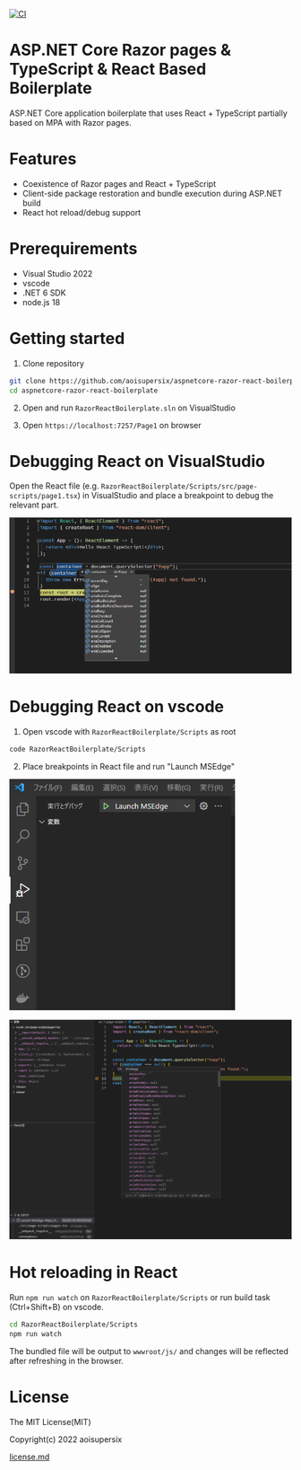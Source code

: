 [![CI](https://github.com/aoisupersix/aspnet-core-react-typescript-template/actions/workflows/ci.yml/badge.svg)](https://github.com/aoisupersix/aspnet-core-react-typescript-template/actions/workflows/ci.yml)

# ASP.NET Core Razor pages & TypeScript & React Based Boilerplate

ASP.NET Core application boilerplate that uses React + TypeScript partially based on MPA with Razor pages.

# Features

- Coexistence of Razor pages and React + TypeScript
- Client-side package restoration and bundle execution during ASP.NET build
- React hot reload/debug support

# Prerequirements

- Visual Studio 2022
- vscode
- .NET 6 SDK
- node.js 18

# Getting started

1. Clone repository

```sh
git clone https://github.com/aoisupersix/aspnetcore-razor-react-boilerplate
cd aspnetcore-razor-react-boilerplate
```

2. Open and run `RazorReactBoilerplate.sln` on VisualStudio

3. Open `https://localhost:7257/Page1` on browser

# Debugging React on VisualStudio

Open the React file (e.g. `RazorReactBoilerplate/Scripts/src/page-scripts/page1.tsx`) in VisualStudio and place a breakpoint to debug the relevant part.

![](/resources/debugonvs.png)

# Debugging React on vscode

1. Open vscode with `RazorReactBoilerplate/Scripts` as root

```sh
code RazorReactBoilerplate/Scripts
```

2. Place breakpoints in React file and run "Launch MSEdge"

![](/resources/launchmsedge.png)

![](/resources/debugonvscode.png)

# Hot reloading in React

Run `npm run watch` on `RazorReactBoilerplate/Scripts` or run build task (Ctrl+Shift+B) on vscode.

```sh
cd RazorReactBoilerplate/Scripts
npm run watch
```

The bundled file will be output to `wwwroot/js/` and changes will be reflected after refreshing in the browser.

# License

The MIT License(MIT)

Copyright(c) 2022 aoisupersix

[license.md](license.md)
